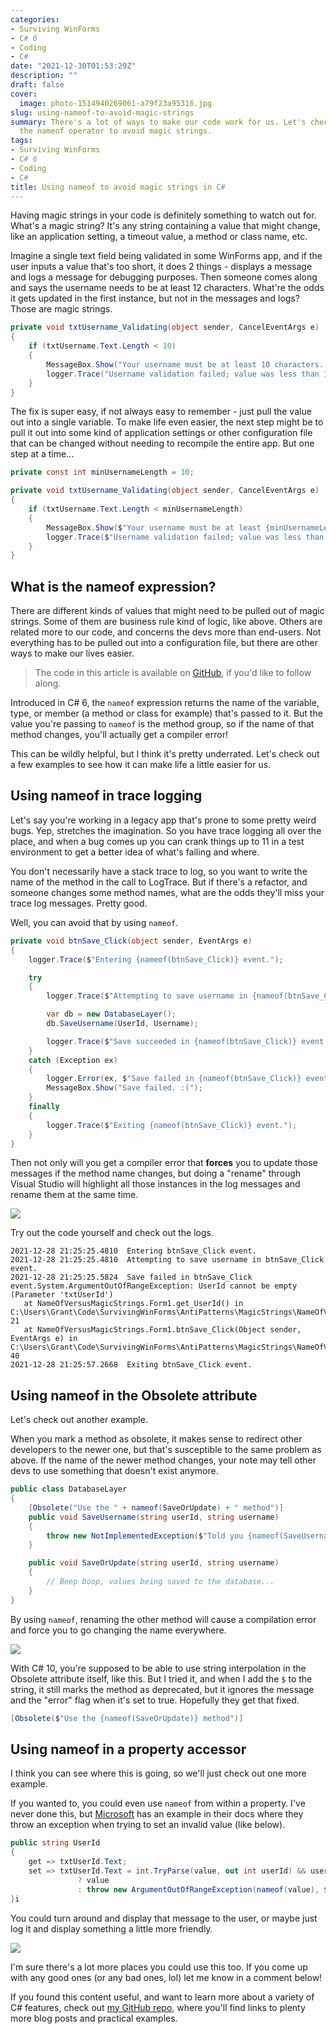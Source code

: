 ```yaml
---
categories:
- Surviving WinForms
- C# 6
- Coding
- C#
date: "2021-12-30T01:53:29Z"
description: ""
draft: false
cover:
  image: photo-1514940269061-a79f23a95316.jpg
slug: using-nameof-to-avoid-magic-strings
summary: There's a lot of ways to make our code work for us. Let's check out using
  the nameof operator to avoid magic strings.
tags:
- Surviving WinForms
- C# 6
- Coding
- C#
title: Using nameof to avoid magic strings in C#
---
```

Having magic strings in your code is definitely something to watch out for. What's a magic string? It's any string containing a value that might change, like an application setting, a timeout value, a method or class name, etc.

Imagine a single text field being validated in some WinForms app, and if the user inputs a value that's too short, it does 2 things - displays a message and logs a message for debugging purposes. Then someone comes along and says the username needs to be at least 12 characters. What're the odds it gets updated in the first instance, but not in the messages and logs? Those are magic strings.

```csharp
private void txtUsername_Validating(object sender, CancelEventArgs e)
{
    if (txtUsername.Text.Length < 10)
    {
        MessageBox.Show("Your username must be at least 10 characters. Please try again");
        logger.Trace("Username validation failed; value was less than 10 characters.");
    }
}
```

The fix is super easy, if not always easy to remember - just pull the value out into a single variable. To make life even easier, the next step might be to pull it out into some kind of application settings or other configuration file that can be changed without needing to recompile the entire app. But one step at a time...

```csharp
private const int minUsernameLength = 10;

private void txtUsername_Validating(object sender, CancelEventArgs e)
{
    if (txtUsername.Text.Length < minUsernameLength)
    {
        MessageBox.Show($"Your username must be at least {minUsernameLength} characters. Please try again");
        logger.Trace($"Username validation failed; value was less than {minUsernameLength} characters.");
    }
}
```

## What is the nameof expression?

There are different kinds of values that might need to be pulled out of magic strings. Some of them are business rule kind of logic, like above. Others are related more to our code, and concerns the devs more than end-users. Not everything has to be pulled out into a configuration file, but there are other ways to make our lives easier.

> The code in this article is available on <a href="https://github.com/grantwinney/Surviving-WinForms/tree/master/AntiPatterns/MagicStrings/NameOfVersusMagicStrings">GitHub</a>, if you'd like to follow along.

Introduced in C# 6, the `nameof` expression returns the name of the variable, type, or member (a method or class for example) that's passed to it. But the value you're passing to `nameof` is the method group, so if the name of that method changes, you'll actually get a compiler error!

This can be wildly helpful, but I think it's pretty underrated. Let's check out a few examples to see how it can make life a little easier for us.

## Using nameof in trace logging

Let's say you're working in a legacy app that's prone to some pretty weird bugs. Yep, stretches the imagination. So you have trace logging all over the place, and when a bug comes up you can crank things up to 11 in a test environment to get a better idea of what's failing and where.

You don't necessarily have a stack trace to log, so you want to write the name of the method in the call to LogTrace. But if there's a refactor, and someone changes some method names, what are the odds they'll miss your trace log messages. Pretty good.

Well, you can avoid that by using `nameof`.

```csharp
private void btnSave_Click(object sender, EventArgs e)
{
    logger.Trace($"Entering {nameof(btnSave_Click)} event.");

    try
    {
        logger.Trace($"Attempting to save username in {nameof(btnSave_Click)} event.");

        var db = new DatabaseLayer();
        db.SaveUsername(UserId, Username);

        logger.Trace($"Save succeeded in {nameof(btnSave_Click)} event.");
    }
    catch (Exception ex)
    {
        logger.Error(ex, $"Save failed in {nameof(btnSave_Click)} event.");
        MessageBox.Show("Save failed. :(");
    }
    finally
    {
        logger.Trace($"Exiting {nameof(btnSave_Click)} event.");
    }
}
```

Then not only will you get a compiler error that __forces__ you to update those messages if the method name changes, but doing a "rename" through Visual Studio will highlight all those instances in the log messages and rename them at the same time.

![](https://grantwinney.com/content/images/2021/12/image-12.png)

Try out the code yourself and check out the logs.

```none
2021-12-28 21:25:25.4810  Entering btnSave_Click event.
2021-12-28 21:25:25.4810  Attempting to save username in btnSave_Click event.
2021-12-28 21:25:25.5824  Save failed in btnSave_Click event.System.ArgumentOutOfRangeException: UserId cannot be empty (Parameter 'txtUserId')
   at NameOfVersusMagicStrings.Form1.get_UserId() in C:\Users\Grant\Code\SurvivingWinForms\AntiPatterns\MagicStrings\NameOfVersusMagicStrings\NameOfVersusMagicStrings\Form1.cs:line 21
   at NameOfVersusMagicStrings.Form1.btnSave_Click(Object sender, EventArgs e) in C:\Users\Grant\Code\SurvivingWinForms\AntiPatterns\MagicStrings\NameOfVersusMagicStrings\NameOfVersusMagicStrings\Form1.cs:line 40
2021-12-28 21:25:57.2668  Exiting btnSave_Click event.
```

## Using nameof in the Obsolete attribute

Let's check out another example.

When you mark a method as obsolete, it makes sense to redirect other developers to the newer one, but that's susceptible to the same problem as above. If the name of the newer method changes, your note may tell other devs to use something that doesn't exist anymore.

```csharp
public class DatabaseLayer
{
    [Obsolete("Use the " + nameof(SaveOrUpdate) + " method")]
    public void SaveUsername(string userId, string username)
    {
        throw new NotImplementedException($"Told you {nameof(SaveUsername)} was obsolete... use {nameof(SaveOrUpdate)}!");
    }

    public void SaveOrUpdate(string userId, string username)
    {
        // Beep boop, values being saved to the database...
    }
}
```

By using `nameof`, renaming the other method will cause a compilation error and force you to go changing the name everywhere.

![](https://grantwinney.com/content/images/2021/12/image-14.png)

With C# 10, you're supposed to be able to use string interpolation in the Obsolete attribute itself, like this. But I tried it, and when I add the `$` to the string, it still marks the method as deprecated, but it ignores the message and the "error" flag when it's set to true. Hopefully they get that fixed.

```csharp
[Obsolete($"Use the {nameof(SaveOrUpdate)} method")]
```

## Using nameof in a property accessor

I think you can see where this is going, so we'll just check out one more example.

If you wanted to, you could even use `nameof` from within a property. I've never done this, but [Microsoft](https://docs.microsoft.com/en-us/dotnet/csharp/language-reference/operators/nameof) has an example in their docs where they throw an exception when trying to set an invalid value (like below).

```csharp
public string UserId
{
    get => txtUserId.Text;
    set => txtUserId.Text = int.TryParse(value, out int userId) && userId > 0
               ? value
               : throw new ArgumentOutOfRangeException(nameof(value), $"The {nameof(UserId)} must be a positive number.");
}i
```

You could turn around and display that message to the user, or maybe just log it and display something a little more friendly.

![](https://grantwinney.com/content/images/2021/12/image-15.png)

I'm sure there's a lot more places you could use this too. If you come up with any good ones (or any bad ones, lol) let me know in a comment below!

If you found this content useful, and want to learn more about a variety of C# features, check out [my GitHub repo](https://github.com/grantwinney/CSharpDotNetExamples), where you'll find links to plenty more blog posts and practical examples.